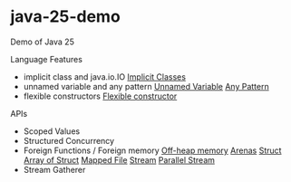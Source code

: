 # java-25-demo
Demo of Java 25

Language Features
- implicit class and java.io.IO
  [Implicit Classes](src/main/java/_1_implicit_class.java)
- unnamed variable and any pattern
  [Unnamed Variable](src/main/java/_3_unamed_variable.java)
  [Any Pattern](src/main/java/_4_any_pattern.java)
- flexible constructors
  [Flexible constructor](src/main/java/_5_flexible_constructor.java)

APIs
- Scoped Values
- Structured Concurrency
- Foreign Functions / Foreign memory
  [Off-heap memory](src/main/java/_6_off_heap_memory.java)
  [Arenas](src/main/java/_7_arenas.java)
  [Struct](src/main/java/_8_struct.java)
  [Array of Struct](src/main/java/_9_array_of_struct.java)
  [Mapped File](src/main/java/_10_mapped_file.java)
  [Stream](src/main/java/_11_mapped_file_stream.java)
  [Parallel Stream](src/main/java/_12_mapped_file_stream_parallel.java)
- Stream Gatherer
